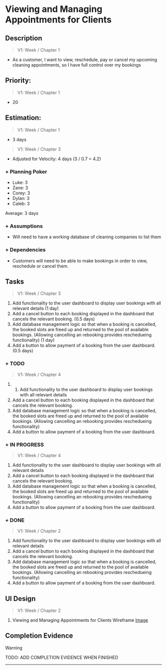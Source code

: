  # Viewing and Managing Appointments for Clients

## Description  
>   V1: Week / Chapter 1 
- As a customer, I want to view, reschedule, pay or cancel my upcoming cleaning appointments, so I have full control over my bookings
   
## Priority:  
>   V1: Week / Chapter 1 

- 20

## Estimation:  

>   V1: Week / Chapter 1
- 3 days

>   V1: Week / Chapter 3
- Adjusted for Velocity: 4 days (3 / 0.7 = 4.2)
  
### + Planning Poker  
  
- Luke: 3
- Zane: 3
- Corey: 3
- Dylan: 3
- Caleb: 3

Average: 3 days

### + Assumptions  

- Will need to have a working database of cleaning companies to list them 

### + Dependencies

- Customers will need to be able to make bookings in order to view, reschedule or cancel them. 

## Tasks  
>   V1: Week / Chapter 3
1. Add functionality to the user dashboard to display user bookings with all relevant details (1 day)
2. Add a cancel button to each booking displayed in the dashboard that cancels the relevant booking. (0.5 days)
3. Add database management logic so that when a booking is cancelled, the booked slots are freed up and returned to the pool of available bookings. (Allowing cancelling an rebooking provides reschedueing functionality) (1 day)
4. Add a button to allow payment of a booking from the user dashboard. (0.5 days)
### + TODO
>   V1: Week / Chapter 4
1. 1. Add functionality to the user dashboard to display user bookings with all relevant details
2. Add a cancel button to each booking displayed in the dashboard that cancels the relevant booking. 
3. Add database management logic so that when a booking is cancelled, the booked slots are freed up and returned to the pool of available bookings. (Allowing cancelling an rebooking provides reschedueing functionality) 
4. Add a button to allow payment of a booking from the user dashboard. 
### + IN PROGRESS 
>   V1: Week / Chapter 4
1. Add functionality to the user dashboard to display user bookings with all relevant details
2. Add a cancel button to each booking displayed in the dashboard that cancels the relevant booking. 
3. Add database management logic so that when a booking is cancelled, the booked slots are freed up and returned to the pool of available bookings. (Allowing cancelling an rebooking provides reschedueing functionality) 
4. Add a button to allow payment of a booking from the user dashboard. 
### + DONE
>   V1: Week / Chapter 2
1. Add functionality to the user dashboard to display user bookings with all relevant details
2. Add a cancel button to each booking displayed in the dashboard that cancels the relevant booking. 
3. Add database management logic so that when a booking is cancelled, the booked slots are freed up and returned to the pool of available bookings. (Allowing cancelling an rebooking provides reschedueing functionality) 
4. Add a button to allow payment of a booking from the user dashboard. 

## UI Design  

>   V1: Week / Chapter 2
1. Viewing and Managing Appointments for Clients Wireframe [Image](/images/ui_design/Viewing_and_Managing_Appointments_for_Clients.png)


## Completion Evidence 
> [!WARNING]
> TODO: ADD COMPLETION EVIDENCE WHEN FINISHED

---

